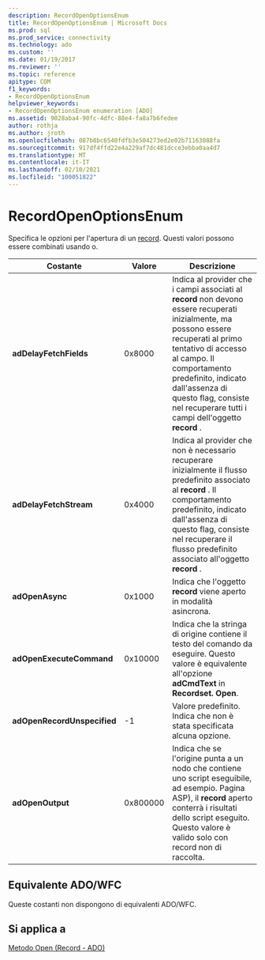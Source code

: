 ```yaml
---
description: RecordOpenOptionsEnum
title: RecordOpenOptionsEnum | Microsoft Docs
ms.prod: sql
ms.prod_service: connectivity
ms.technology: ado
ms.custom: ''
ms.date: 01/19/2017
ms.reviewer: ''
ms.topic: reference
apitype: COM
f1_keywords:
- RecordOpenOptionsEnum
helpviewer_keywords:
- RecordOpenOptionsEnum enumeration [ADO]
ms.assetid: 9028aba4-90fc-4dfc-88e4-fa8a7b6fedee
author: rothja
ms.author: jroth
ms.openlocfilehash: 087b8bc6540fdfb3e504273ed2e02b71163088fa
ms.sourcegitcommit: 917df4ffd22e4a229af7dc481dcce3ebba0aa4d7
ms.translationtype: MT
ms.contentlocale: it-IT
ms.lasthandoff: 02/10/2021
ms.locfileid: "100051822"
---
```

# <a name="recordopenoptionsenum"></a>RecordOpenOptionsEnum
Specifica le opzioni per l'apertura di un [record](./record-object-ado.md). Questi valori possono essere combinati usando o.  
  
|Costante|Valore|Descrizione|  
|--------------|-----------|-----------------|  
|**adDelayFetchFields**|0x8000|Indica al provider che i campi associati al **record** non devono essere recuperati inizialmente, ma possono essere recuperati al primo tentativo di accesso al campo. Il comportamento predefinito, indicato dall'assenza di questo flag, consiste nel recuperare tutti i campi dell'oggetto **record** .|  
|**adDelayFetchStream**|0x4000|Indica al provider che non è necessario recuperare inizialmente il flusso predefinito associato al **record** . Il comportamento predefinito, indicato dall'assenza di questo flag, consiste nel recuperare il flusso predefinito associato all'oggetto **record** .|  
|**adOpenAsync**|0x1000|Indica che l'oggetto **record** viene aperto in modalità asincrona.|  
|**adOpenExecuteCommand**|0x10000|Indica che la stringa di origine contiene il testo del comando da eseguire. Questo valore è equivalente all'opzione **adCmdText** in **Recordset. Open**.|  
|**adOpenRecordUnspecified**|-1|Valore predefinito. Indica che non è stata specificata alcuna opzione.|  
|**adOpenOutput**|0x800000|Indica che se l'origine punta a un nodo che contiene uno script eseguibile, ad esempio. Pagina ASP), il **record** aperto conterrà i risultati dello script eseguito. Questo valore è valido solo con record non di raccolta.|  
  
## <a name="adowfc-equivalent"></a>Equivalente ADO/WFC  
 Queste costanti non dispongono di equivalenti ADO/WFC.  
  
## <a name="applies-to"></a>Si applica a  
 [Metodo Open (Record - ADO)](./open-method-ado-record.md)